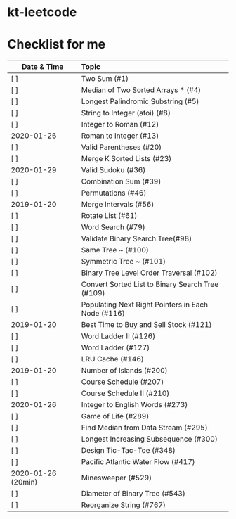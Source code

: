 # kt-leetcode

# Checklist for me
| Date  & Time   | Topic           | 
| -------- |:-------------| 
|[ ]       | Two Sum (#1) |
|[ ]       | Median of Two Sorted Arrays * (#4) |
|[ ]       | Longest Palindromic Substring (#5) |
|[ ]       | String to Integer (atoi) (#8) |
|[ ]       | Integer to Roman (#12) |
|2020-01-26| Roman to Integer (#13) | 
|[ ]       | Valid Parentheses (#20) |
|[ ]       | Merge K Sorted Lists (#23) |
|2020-01-29| Valid Sudoku (#36) |
|[ ]       | Combination Sum (#39) |
|[ ]       | Permutations (#46) |
|2019-01-20| Merge Intervals (#56) |
|[ ]       | Rotate List (#61) |
|[ ]       | Word Search (#79) |
|[ ]       | Validate Binary Search Tree(#98) |
|[ ]       | Same Tree ~ (#100) |
|[ ]       | Symmetric Tree ~ (#101) |
|[ ]       | Binary Tree Level Order Traversal (#102) |
|[ ]       | Convert Sorted List to Binary Search Tree (#109) |
|[ ]       | Populating Next Right Pointers in Each Node (#116) |
|2019-01-20| Best Time to Buy and Sell Stock (#121) |
|[ ]       | Word Ladder II (#126) |
|[ ]       | Word Ladder (#127) |
|[ ]       | LRU Cache (#146) |
|2019-01-20| Number of Islands (#200) |
|[ ]       | Course Schedule (#207) |
|[ ]       | Course Schedule II (#210) |
|2020-01-26| Integer to English Words (#273) |
|[ ]       | Game of Life (#289) |
|[ ]       | Find Median from Data Stream (#295) |
|[ ]       | Longest Increasing Subsequence (#300) |
|[ ]       | Design Tic-Tac-Toe (#348) |
|[ ]       | Pacific Atlantic Water Flow (#417) |
|2020-01-26 (20min)| Minesweeper (#529) |
|[ ]       | Diameter of Binary Tree (#543) |
|[ ]       | Reorganize String (#767) |
